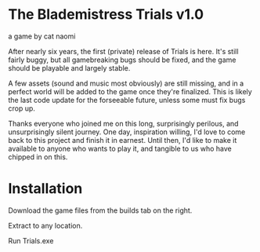 # The Blademistress Trials v1.0
a game by cat naomi

After nearly six years, the first (private) release of Trials is here. It's still fairly buggy, but all gamebreaking bugs should be fixed, and the game should be playable and largely stable.

A few assets (sound and music most obviously) are still missing, and in a perfect world will be added to the game once they're finalized. This is likely the last code update for the forseeable future, unless some must fix bugs crop up.

Thanks everyone who joined me on this long, surprisingly perilous, and unsurprisingly silent journey. One day, inspiration willing, I'd love to come back to this project and finish it in earnest. Until then, I'd like to make it available to anyone who wants to play it, and tangible to us who have chipped in on this.

# Installation

Download the game files from the builds tab on the right.

Extract to any location.

Run Trials.exe